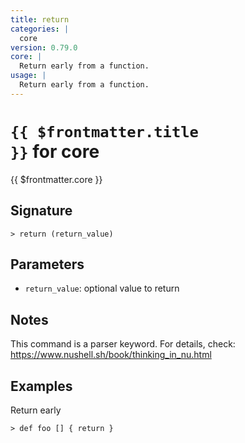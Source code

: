 ```yaml
---
title: return
categories: |
  core
version: 0.79.0
core: |
  Return early from a function.
usage: |
  Return early from a function.
---
```


# <code>{{ $frontmatter.title }}</code> for core

<div class='command-title'>{{ $frontmatter.core }}</div>

## Signature

```> return (return_value)```

## Parameters

 -  `return_value`: optional value to return

## Notes
This command is a parser keyword. For details, check:
  https://www.nushell.sh/book/thinking_in_nu.html
## Examples

Return early
```shell
> def foo [] { return }

```
